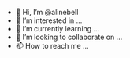 - 👋 Hi, I’m @alinebell
- 👀 I’m interested in ...
- 🌱 I’m currently learning ...
- 💞️ I’m looking to collaborate on ...
- 📫 How to reach me ...

<!---
alinebell/alinebell is a ✨ special ✨ repository because its `README.md` (this file) appears on your GitHub profile.
You can click the Preview link to take a look at your changes.
--->

